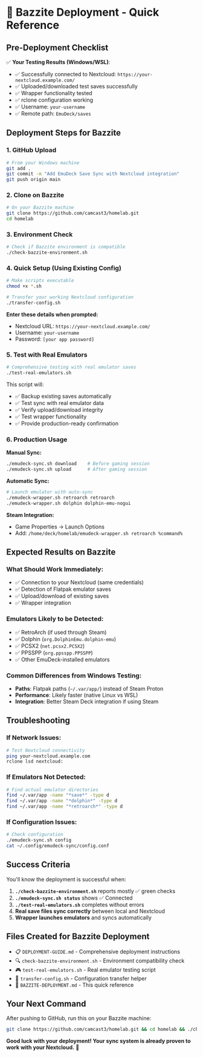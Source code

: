 # 🚀 Bazzite Deployment - Quick Reference

## Pre-Deployment Checklist

✅ **Your Testing Results (Windows/WSL)**:
- ✅ Successfully connected to Nextcloud: `https://your-nextcloud.example.com/`
- ✅ Uploaded/downloaded test saves successfully
- ✅ Wrapper functionality tested
- ✅ rclone configuration working
- ✅ Username: `your-username`
- ✅ Remote path: `EmuDeck/saves`

## Deployment Steps for Bazzite

### 1. GitHub Upload
```bash
# From your Windows machine
git add .
git commit -m "Add EmuDeck Save Sync with Nextcloud integration"
git push origin main
```

### 2. Clone on Bazzite
```bash
# On your Bazzite machine
git clone https://github.com/camcast3/homelab.git
cd homelab
```

### 3. Environment Check
```bash
# Check if Bazzite environment is compatible
./check-bazzite-environment.sh
```

### 4. Quick Setup (Using Existing Config)
```bash
# Make scripts executable
chmod +x *.sh

# Transfer your working Nextcloud configuration
./transfer-config.sh
```

**Enter these details when prompted:**
- Nextcloud URL: `https://your-nextcloud.example.com/`  
- Username: `your-username`
- Password: `[your app password]`

### 5. Test with Real Emulators
```bash
# Comprehensive testing with real emulator saves
./test-real-emulators.sh
```

This script will:
- ✅ Backup existing saves automatically
- ✅ Test sync with real emulator data  
- ✅ Verify upload/download integrity
- ✅ Test wrapper functionality
- ✅ Provide production-ready confirmation

### 6. Production Usage

**Manual Sync:**
```bash
./emudeck-sync.sh download    # Before gaming session
./emudeck-sync.sh upload      # After gaming session
```

**Automatic Sync:**
```bash
# Launch emulator with auto-sync
./emudeck-wrapper.sh retroarch retroarch
./emudeck-wrapper.sh dolphin dolphin-emu-nogui
```

**Steam Integration:**
- Game Properties → Launch Options
- Add: `/home/deck/homelab/emudeck-wrapper.sh retroarch %command%`

## Expected Results on Bazzite

### What Should Work Immediately:
- ✅ Connection to your Nextcloud (same credentials)
- ✅ Detection of Flatpak emulator saves
- ✅ Upload/download of existing saves
- ✅ Wrapper integration

### Emulators Likely to be Detected:
- ✅ RetroArch (if used through Steam)
- ✅ Dolphin (`org.DolphinEmu.dolphin-emu`)
- ✅ PCSX2 (`net.pcsx2.PCSX2`)  
- ✅ PPSSPP (`org.ppsspp.PPSSPP`)
- ✅ Other EmuDeck-installed emulators

### Common Differences from Windows Testing:
- **Paths**: Flatpak paths (`~/.var/app/`) instead of Steam Proton
- **Performance**: Likely faster (native Linux vs WSL)
- **Integration**: Better Steam Deck integration if using Steam

## Troubleshooting

### If Network Issues:
```bash
# Test Nextcloud connectivity
ping your-nextcloud.example.com
rclone lsd nextcloud:
```

### If Emulators Not Detected:
```bash
# Find actual emulator directories
find ~/.var/app -name "*save*" -type d
find ~/.var/app -name "*dolphin*" -type d
find ~/.var/app -name "*retroarch*" -type d
```

### If Configuration Issues:
```bash
# Check configuration
./emudeck-sync.sh config
cat ~/.config/emudeck-sync/config.conf
```

## Success Criteria

You'll know the deployment is successful when:

1. **`./check-bazzite-environment.sh`** reports mostly ✅ green checks
2. **`./emudeck-sync.sh status`** shows ✅ Connected 
3. **`./test-real-emulators.sh`** completes without errors
4. **Real save files sync correctly** between local and Nextcloud
5. **Wrapper launches emulators** and syncs automatically

## Files Created for Bazzite Deployment

- 📋 `DEPLOYMENT-GUIDE.md` - Comprehensive deployment instructions
- 🔍 `check-bazzite-environment.sh` - Environment compatibility check
- 🎮 `test-real-emulators.sh` - Real emulator testing script  
- 🔧 `transfer-config.sh` - Configuration transfer helper
- 📖 `BAZZITE-DEPLOYMENT.md` - This quick reference

## Your Next Command

After pushing to GitHub, run this on your Bazzite machine:

```bash
git clone https://github.com/camcast3/homelab.git && cd homelab && ./check-bazzite-environment.sh
```

**Good luck with your deployment! Your sync system is already proven to work with your Nextcloud.** 🚀
